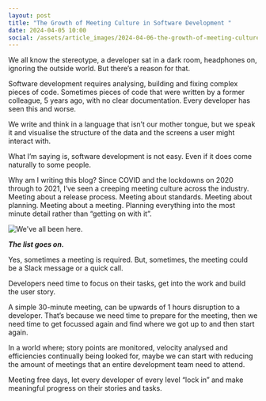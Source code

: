 ```yaml
---
layout: post
title: "The Growth of Meeting Culture in Software Development "
date: 2024-04-05 10:00
social: /assets/article_images/2024-04-06-the-growth-of-meeting-culture/meeting_culture.jpeg
---
```

We all know the stereotype, a developer sat in a dark room, headphones on, ignoring the outside world. But there’s a reason for that.

Software development requires analysing, building and fixing complex pieces of code. Sometimes pieces of code that were written by a former colleague, 5 years ago, with no clear documentation. Every developer has seen this and worse.

We write and think in a language that isn’t our mother tongue, but we speak it and visualise the structure of the data and the screens a user might interact with.

What I’m saying is, software development is not easy. Even if it does come naturally to some people.

Why am I writing this blog? Since COVID and the lockdowns on 2020 through to 2021, I’ve seen a creeping meeting culture across the industry. Meeting about a release process. Meeting about standards. Meeting about planning. Meeting about a meeting. Planning everything into the most minute detail rather than “getting on with it”.

![We've all been here.]({{site.baseurl}}/assets/article_images/2024-04-06-the-growth-of-meeting-culture/meeting_culture.jpeg)

**_The list goes on._**

Yes, sometimes a meeting is required. But, sometimes, the meeting could be a Slack message or a quick call.

Developers need time to focus on their tasks, get into the work and build the user story.

A simple 30-minute meeting, can be upwards of 1 hours disruption to a developer. That’s because we need time to prepare for the meeting, then we need time to get focussed again and find where we got up to and then start again.

In a world where; story points are monitored, velocity analysed and efficiencies continually being looked for, maybe we can start with reducing the amount of meetings that an entire development team need to attend.

Meeting free days, let every developer of every level “lock in” and make meaningful progress on their stories and tasks. 